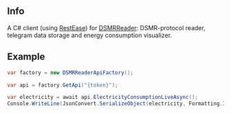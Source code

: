 ## Info
A C# client (using [RestEase](https://github.com/canton7/RestEase)) for [DSMRReader](https://github.com/dsmrreader/dsmr-reader): DSMR-protocol reader, telegram data storage and energy consumption visualizer.

## Example
``` c#
var factory = new DSMRReaderApiFactory();

var api = factory.GetApi("{token}");

var electricity = await api.ElectricityConsumptionLiveAsync();
Console.WriteLine(JsonConvert.SerializeObject(electricity, Formatting.Indented));
```